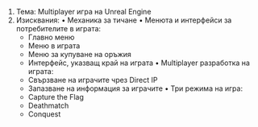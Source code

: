 1. Тема: Multiplayer игра на Unreal Engine
2. Изисквания:
  •	Механика за тичане
  •	Менюта и интерфейси за потребителите в играта:
      -	Главно меню
      -	Меню в играта
      -	Меню за купуване на оръжия
      -	Интерфейс, указващ край на играта
  •	Multiplayer разработка на играта:
      -	Свързване на играчите чрез Direct IP
      -	Запазване на информация за играчите
  •	Три режима на игра:
      -	Capture the Flag
      -	Deathmatch
      -	Conquest
